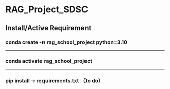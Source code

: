# RAG_Project_SDSC

## Install/Active Requirement

### conda create -n rag_school_project python=3.10

---

### conda activate rag_school_project

---

### pip install -r requirements.txt （to do）
